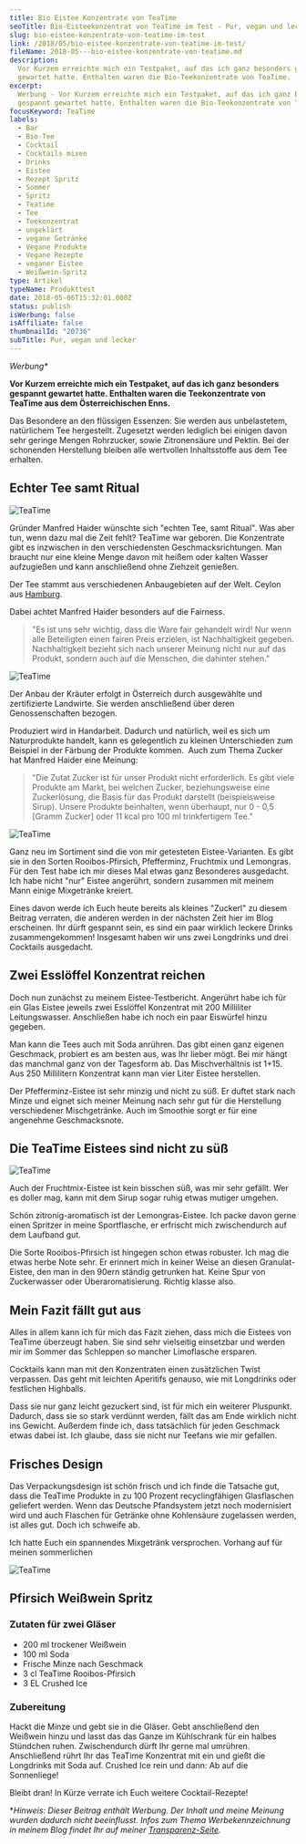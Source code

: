 ```yaml
---
title: Bio Eistee Konzentrate von TeaTime
seoTitle: Bio-Eisteekonzentrat von TeaTime im Test - Pur, vegan und lecker
slug: bio-eistee-konzentrate-von-teatime-im-test
link: /2018/05/bio-eistee-konzentrate-von-teatime-im-test/
fileName: 2018-05---bio-eistee-konzentrate-von-teatime.md
description:
  Vor Kurzem erreichte mich ein Testpaket, auf das ich ganz besonders gespannt
  gewartet hatte. Enthalten waren die Bio-Teekonzentrate von TeaTime.
excerpt:
  Werbung - Vor Kurzem erreichte mich ein Testpaket, auf das ich ganz besonders
  gespannt gewartet hatte. Enthalten waren die Bio-Teekonzentrate von TeaTime.
focusKeyword: TeaTime
labels:
  - Bar
  - Bio-Tee
  - Cocktail
  - Cocktails mixen
  - Drinks
  - Eistee
  - Rezept Spritz
  - Sommer
  - Spritz
  - Teatime
  - Tee
  - Teekonzentrat
  - ungeklärt
  - vegane Getränke
  - Vegane Produkte
  - Vegane Rezepte
  - veganer Eistee
  - Weißwein-Spritz
type: Artikel
typeName: Produkttest
date: 2018-05-06T15:32:01.000Z
status: publish
isWerbung: false
isAffiliate: false
thumbnailId: "20736"
subTitle: Pur, vegan und lecker
---
```


<em>Werbung\*</em>

<strong>Vor Kurzem erreichte mich ein Testpaket, auf das ich ganz besonders
gespannt gewartet hatte. Enthalten waren die Teekonzentrate von TeaTime aus dem
Österreichischen Enns.</strong>

Das Besondere an den flüssigen Essenzen: Sie werden aus unbelastetem,
natürlichem Tee hergestellt. Zugesetzt werden lediglich bei einigen davon sehr
geringe Mengen Rohrzucker, sowie Zitronensäure und Pektin. Bei der schonenden
Herstellung bleiben alle wertvollen Inhaltsstoffe aus dem Tee erhalten.

## Echter Tee samt Ritual

![TeaTime](http://cardamonchai.com/wp-content/uploads/2018/05/41783598091_5ae2aceec0_z-400x300.jpg)

Gründer Manfred Haider wünschte sich "echten Tee, samt Ritual". Was aber tun,
wenn dazu mal die Zeit fehlt? TeaTime war geboren. Die Konzentrate gibt es
inzwischen in den verschiedensten Geschmacksrichtungen. Man braucht nur eine
kleine Menge davon mit heißem oder kalten Wasser aufzugießen und kann
anschließend ohne Ziehzeit genießen.

Der Tee stammt aus verschiedenen Anbaugebieten auf der Welt. Ceylon aus
[Hamburg](/2015/09/unterwegs-in-sri-lanka/).

Dabei achtet Manfred Haider besonders auf die Fairness.

<blockquote>"Es ist uns sehr wichtig, dass die <span id="u2630-10">Ware fair gehandelt</span> wird! Nur wenn alle Beteiligten einen <span id="u2630-14">fairen Preis</span> erzielen, ist Nachhaltigkeit gegeben. Nachhaltigkeit bezieht sich nach unserer Meinung nicht nur auf das Produkt, sondern auch auf die Menschen, die dahinter stehen."</blockquote>

![TeaTime](http://cardamonchai.com/wp-content/uploads/2018/05/39976621130_45e8fb6186_z-400x300.jpg)

Der Anbau der Kräuter erfolgt in Österreich durch ausgewählte und zertifizierte
Landwirte. Sie werden anschließend über deren Genossenschaften bezogen.

Produziert wird in Handarbeit. Dadurch und natürlich, weil es sich um
Naturprodukte handelt, kann es gelegentlich zu kleinen Unterschieden zum
Beispiel in der Färbung der Produkte kommen.  Auch zum Thema Zucker hat Manfred
Haider eine Meinung:

<blockquote>"Die Zutat <span id="u2633-5">Zucker ist</span> für unser Produkt <span id="u2633-7">nicht erforderlich</span>. Es gibt viele Produkte am Markt, bei welchen Zucker, beziehungsweise eine Zuckerlösung, die Basis für das Produkt darstellt (beispielsweise Sirup). Unsere Produkte beinhalten, wenn überhaupt, nur 0 - 0,5 [Gramm Zucker] oder 11 kcal pro 100 ml trinkfertigem Tee."</blockquote>

![TeaTime](http://cardamonchai.com/wp-content/uploads/2018/05/27915548658_f8e56f1322_z-400x533.jpg)

Ganz neu im Sortiment sind die von mir getesteten Eistee-Varianten. Es gibt sie
in den Sorten Rooibos-Pfirsich, Pfefferminz, Fruchtmix und Lemongras. Für den
Test habe ich mir dieses Mal etwas ganz Besonderes ausgedacht. Ich habe nicht
"nur" Eistee angerührt, sondern zusammen mit meinem Mann einige Mixgetränke
kreiert.

Eines davon werde ich Euch heute bereits als kleines "Zuckerl" zu diesem Beitrag
verraten, die anderen werden in der nächsten Zeit hier im Blog erscheinen. Ihr
dürft gespannt sein, es sind ein paar wirklich leckere Drinks zusammengekommen!
Insgesamt haben wir uns zwei Longdrinks und drei Cocktails ausgedacht.

## Zwei Esslöffel Konzentrat reichen

Doch nun zunächst zu meinem Eistee-Testbericht. Angerührt habe ich für ein Glas
Eistee jeweils zwei Esslöffel Konzentrat mit 200 Milliliter Leitungswasser.
Anschließen habe ich noch ein paar Eiswürfel hinzu gegeben.

Man kann die Tees auch mit Soda anrühren. Das gibt einen ganz eigenen Geschmack,
probiert es am besten aus, was Ihr lieber mögt. Bei mir hängt das manchmal ganz
von der Tagesform ab. Das Mischverhältnis ist 1+15. Aus 250 Millilitern
Konzentrat kann man vier Liter Eistee herstellen.

Der Pfefferminz-Eistee ist sehr minzig und nicht zu süß. Er duftet stark nach
Minze und eignet sich meiner Meinung nach sehr gut für die Herstellung
verschiedener Mischgetränke. Auch im Smoothie sorgt er für eine angenehme
Geschmacksnote.

## Die TeaTime Eistees sind nicht zu süß

![TeaTime](http://cardamonchai.com/wp-content/uploads/2018/05/26915882327_19e99cb81d_z-400x300.jpg)

Auch der Fruchtmix-Eistee ist kein bisschen süß, was mir sehr gefällt. Wer es
doller mag, kann mit dem Sirup sogar ruhig etwas mutiger umgehen.

Schön zitronig-aromatisch ist der Lemongras-Eistee. Ich packe davon gerne einen
Spritzer in meine Sportflasche, er erfrischt mich zwischendurch auf dem Laufband
gut.

Die Sorte Rooibos-Pfirsich ist hingegen schon etwas robuster. Ich mag die etwas
herbe Note sehr. Er erinnert mich in keiner Weise an diesen Granulat-Eistee, den
man in den 90ern ständig getrunken hat. Keine Spur von Zuckerwasser oder
Überaromatisierung. Richtig klasse also.

## Mein Fazit fällt gut aus

Alles in allem kann ich für mich das Fazit ziehen, dass mich die Eistees von
TeaTime überzeugt haben. Sie sind sehr vielseitig einsetzbar und werden mir im
Sommer das Schleppen so mancher Limoflasche ersparen.

Cocktails kann man mit den Konzentraten einen zusätzlichen Twist verpassen. Das
geht mit leichten Aperitifs genauso, wie mit Longdrinks oder festlichen
Highballs.

Dass sie nur ganz leicht gezuckert sind, ist für mich ein weiterer Pluspunkt.
Dadurch, dass sie so stark verdünnt werden, fällt das am Ende wirklich nicht ins
Gewicht. Außerdem finde ich, dass tatsächlich für jeden Geschmack etwas dabei
ist. Ich glaube, dass sie nicht nur Teefans wie mir gefallen.

## Frisches Design

Das Verpackungsdesign ist schön frisch und ich finde die Tatsache gut, dass die
TeaTime Produkte in zu 100 Prozent recyclingfähigen Glasflaschen geliefert
werden. Wenn das Deutsche Pfandsystem jetzt noch modernisiert wird und auch
Flaschen für Getränke ohne Kohlensäure zugelassen werden, ist alles gut. Doch
ich schweife ab.

Ich hatte Euch ein spannendes Mixgetränk versprochen. Vorhang auf für meinen
sommerlichen

![TeaTime](http://cardamonchai.com/wp-content/uploads/2018/05/26916221767_117dfc659c_z-400x300.jpg "Mein sommerlicher Pfirsich Weißwein Spritz")

## Pfirsich Weißwein Spritz

### Zutaten für zwei Gläser

<ul>
    <li>200 ml trockener Weißwein</li>
    <li>100 ml Soda</li>
    <li>Frische Minze nach Geschmack</li>
    <li>3 cl TeaTime Rooibos-Pfirsich</li>
    <li>3 EL Crushed Ice</li>
</ul>

### Zubereitung

Hackt die Minze und gebt sie in die Gläser. Gebt anschließend den Weißwein hinzu
und lasst das das Ganze im Kühlschrank für ein halbes Stündchen ruhen.
Zwischendurch dürft Ihr gerne mal umrühren. Anschließend rührt Ihr das TeaTime
Konzentrat mit ein und gießt die Longdrinks mit Soda auf. Crushed Ice rein und
dann: Ab auf die Sonnenliege!

Bleibt dran! In Kürze verrate ich Euch weitere Cocktail-Rezepte!

\*<em>Hinweis: Dieser Beitrag enthält Werbung. Der Inhalt und meine Meinung
wurden dadurch nicht beeinflusst. Infos zum Thema Werbekennzeichnung in meinem
Blog findet Ihr auf meiner [Transparenz-Seite](/werbung/). </em>
